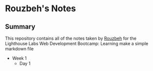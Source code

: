 # Rouzbeh's Notes
## Summary 

This repository contains all of the notes taken by [Rouzbeh](https://github.com/Rouzbeh-Berenji) for the Lighthouse Labs Web Development Bootcamp: 
Learning make a simple markdown file 
* Week 1
  * Day 1
